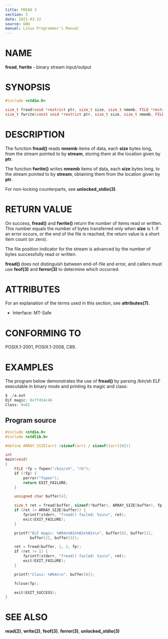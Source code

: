 ```yaml
---
title: FREAD 3
section: 3
date: 2021-03-22
source: GNU
manual: Linux Programmer's Manual
---
```


# NAME

**fread**, **fwrite** - binary stream input/output

# SYNOPSIS

```c
#include <stdio.h>

size_t fread(void *restrict ptr, size_t size, size_t nmemb, FILE *restrict stream);
size_t fwrite(const void *restrict ptr, size_t size, size_t nmemb, FILE *restrict stream);
```

# DESCRIPTION

The function **fread()** reads **nmemb** items of data, each **size** bytes long, from the stream pointed to by **stream**, storing them at the location given by **ptr**.

The function **fwrite()** writes **nmemb** items of data, each **size** bytes long, to the stream pointed to by **stream**, obtaining them from the location given by **ptr**.

For non-locking counterparts, see **unlocked_stdio(3)**.

# RETURN VALUE

On success, **fread()** and **fwrite()** return the number of items read or written. This number equals the number of bytes transferred only when **size** is 1. If an error occurs, or the end of the file is reached, the return value is a short item count (or zero).

The file position indicator for the stream is advanced by the number of bytes successfully read or written.

**fread()** does not distinguish between end-of-file and error, and callers must use **feof(3)** and **ferror(3)** to determine which occurred.

# ATTRIBUTES

For an explanation of the terms used in this section, see **attributes(7)**.

- Interface: MT-Safe

# CONFORMING TO

POSIX.1-2001, POSIX.1-2008, C89.

# EXAMPLES

The program below demonstrates the use of **fread()** by parsing /bin/sh ELF executable in binary mode and printing its magic and class:

```c
$ ./a.out
ELF magic: 0x7f454c46
Class: 0x02
```

## Program source

```c
#include <stdio.h>
#include <stdlib.h>

#define ARRAY_SIZE(arr) (sizeof(arr) / sizeof((arr)[0]))

int
main(void)
{
    FILE *fp = fopen("/bin/sh", "rb");
    if (!fp) {
        perror("fopen");
        return EXIT_FAILURE;
    }

    unsigned char buffer[4];

    size_t ret = fread(buffer, sizeof(*buffer), ARRAY_SIZE(buffer), fp);
    if (ret != ARRAY_SIZE(buffer)) {
        fprintf(stderr, "fread() failed: %zu\n", ret);
        exit(EXIT_FAILURE);
    }

    printf("ELF magic: %#04x%02x%02x%02x\n", buffer[0], buffer[1],
           buffer[2], buffer[3]);

    ret = fread(buffer, 1, 1, fp);
    if (ret != 1) {
        fprintf(stderr, "fread() failed: %zu\n", ret);
        exit(EXIT_FAILURE);
    }

    printf("Class: %#04x\n", buffer[0]);

    fclose(fp);

    exit(EXIT_SUCCESS);
}
```

# SEE ALSO

**read(2)**, **write(2)**, **feof(3)**, **ferror(3)**, **unlocked_stdio(3)**
